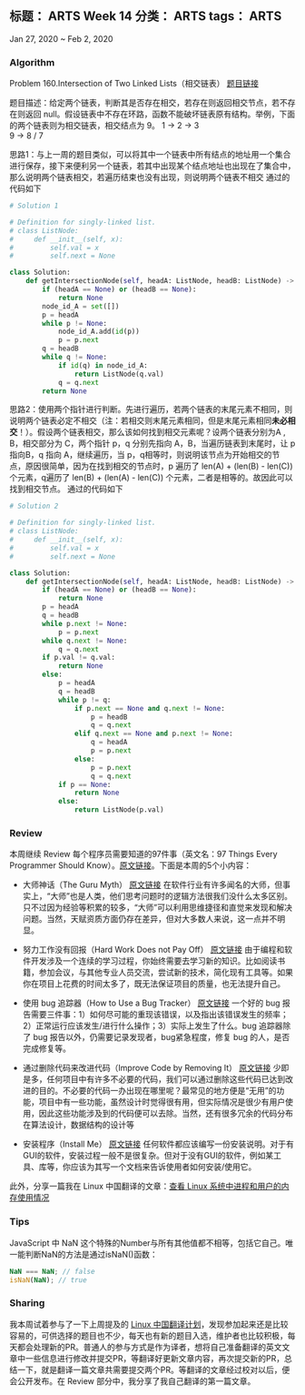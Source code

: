 标题： ARTS Week 14
分类： ARTS
tags： ARTS
-----------------------------------

Jan 27, 2020 ~ Feb 2, 2020
### Algorithm
Problem 160.Intersection of Two Linked Lists（相交链表）    [题目链接](https://leetcode-cn.com/problems/intersection-of-two-linked-lists/)

题目描述：给定两个链表，判断其是否存在相交，若存在则返回相交节点，若不存在则返回 null。假设链表中不存在环路，函数不能破坏链表原有结构。举例，下面的两个链表则为相交链表，相交结点为 9。
1 -> 2 -> 3
           \
            9 -> 8
           /
          7

思路1：与上一周的题目类似，可以将其中一个链表中所有结点的地址用一个集合进行保存，接下来便利另一个链表，若其中出现某个结点地址也出现在了集合中，那么说明两个链表相交，若遍历结束也没有出现，则说明两个链表不相交
通过的代码如下
```python
# Solution 1

# Definition for singly-linked list.
# class ListNode:
#     def __init__(self, x):
#         self.val = x
#         self.next = None

class Solution:
    def getIntersectionNode(self, headA: ListNode, headB: ListNode) -> ListNode:
        if (headA == None) or (headB == None):
            return None
        node_id_A = set([])
        p = headA
        while p != None:
            node_id_A.add(id(p))
            p = p.next
        q = headB
        while q != None:
            if id(q) in node_id_A:
                return ListNode(q.val)
            q = q.next
        return None
```

思路2：使用两个指针进行判断。先进行遍历，若两个链表的末尾元素不相同，则说明两个链表必定不相交（注：若相交则末尾元素相同，但是末尾元素相同**未必相交**！）。假设两个链表相交，那么该如何找到相交元素呢？设两个链表分别为A , B，相交部分为 C，两个指针 p，q 分别先指向 A，B，当遍历链表到末尾时，让 p 指向B，q 指向 A，继续遍历，当 p，q相等时，则说明该节点为开始相交的节点，原因很简单，因为在找到相交的节点时，p 遍历了 len(A) + (len(B) - len(C)) 个元素，q遍历了 len(B) + (len(A) - len(C)) 个元素，二者是相等的。故因此可以找到相交节点。
通过的代码如下
```python
# Solution 2

# Definition for singly-linked list.
# class ListNode:
#     def __init__(self, x):
#         self.val = x
#         self.next = None

class Solution:
    def getIntersectionNode(self, headA: ListNode, headB: ListNode) -> ListNode:
        if (headA == None) or (headB == None):
            return None
        p = headA
        q = headB
        while p.next != None:
            p = p.next
        while q.next != None:
            q = q.next
        if p.val != q.val:
            return None
        else:
            p = headA
            q = headB
            while p != q:
                if p.next == None and q.next != None:
                    p = headB
                    q = q.next
                elif q.next == None and p.next != None:
                    q = headA
                    p = p.next
                else:
                    p = p.next
                    q = q.next
            if p == None:
                return None
            else:
                return ListNode(p.val)
```

### Review
本周继续 Review 每个程序员需要知道的97件事（英文名：97 Things Every Programmer Should Know）。[原文链接](https://97-things-every-x-should-know.gitbooks.io/97-things-every-programmer-should-know/content/en/)。下面是本周的5个小内容：
- 大师神话（The Guru Myth） [原文链接](https://97-things-every-x-should-know.gitbooks.io/97-things-every-programmer-should-know/content/en/thing_36/)
在软件行业有许多闻名的大师，但事实上，“大师”也是人类，他们思考问题时的逻辑方法很我们没什么太多区别。只不过因为经验等积累的较多，“大师”可以利用思维捷径和直觉来发现和解决问题。当然，天赋资质方面仍存在差异，但对大多数人来说，这一点并不明显。

- 努力工作没有回报（Hard Work Does not Pay Off） [原文链接](https://97-things-every-x-should-know.gitbooks.io/97-things-every-programmer-should-know/content/en/thing_37/)
由于编程和软件开发涉及一个连续的学习过程，你始终需要去学习新的知识。比如阅读书籍，参加会议，与其他专业人员交流，尝试新的技术，简化现有工具等。如果你在项目上花费的时间太多了，既无法保证项目的质量，也无法提升自己。

- 使用 bug 追踪器（How to Use a Bug Tracker） [原文链接](https://97-things-every-x-should-know.gitbooks.io/97-things-every-programmer-should-know/content/en/thing_38/)
一个好的 bug 报告需要三件事：1）如何尽可能的重现该错误，以及指出该错误发生的频率；2）正常运行应该发生/进行什么操作；3）实际上发生了什么。bug 追踪器除了 bug 报告以外，仍需要记录发现者，bug紧急程度，修复 bug 的人，是否完成修复等。

- 通过删除代码来改进代码（Improve Code by Removing It） [原文链接](https://97-things-every-x-should-know.gitbooks.io/97-things-every-programmer-should-know/content/en/thing_39/)
少即是多，任何项目中有许多不必要的代码，我们可以通过删除这些代码已达到改进的目的。不必要的代码一办出现在哪里呢？最常见的地方便是“无用”的功能，项目中有一些功能，虽然设计时觉得很有用，但实际情况是很少有用户使用，因此这些功能涉及到的代码便可以去除。当然，还有很多冗余的代码分布在算法设计，数据结构的设计等

- 安装程序（Install Me） [原文链接](https://97-things-every-x-should-know.gitbooks.io/97-things-every-programmer-should-know/content/en/thing_40/)
任何软件都应该编写一份安装说明。对于有GUI的软件，安装过程一般不是很复杂。但对于没有GUI的软件，例如某工具、库等，你应该为其写一个文档来告诉使用者如何安装/使用它。

此外，分享一篇我在 Linux 中国翻译的文章：[查看 Linux 系统中进程和用户的内存使用情况](https://linux.cn/article-11849-1.html)

### Tips
JavaScript 中 NaN 这个特殊的Number与所有其他值都不相等，包括它自己。唯一能判断NaN的方法是通过isNaN()函数：
```js
NaN === NaN; // false
isNaN(NaN); // true
```

### Sharing
我本周试着参与了一下上周提及的 [Linux 中国翻译计划](https://linux.cn/lctt/)，发现参加起来还是比较容易的，可供选择的题目也不少，每天也有新的题目入选，维护者也比较积极，每天都会处理新的PR。普通人的参与方式是作为译者，想将自己准备翻译的英文文章中一些信息进行修改并提交PR，等翻译好更新文章内容，再次提交新的PR，总结一下，就是翻译一篇文章共需要提交两个PR。等翻译的文章经过校对以后，便会公开发布。在 Review 部分中，我分享了我自己翻译的第一篇文章。